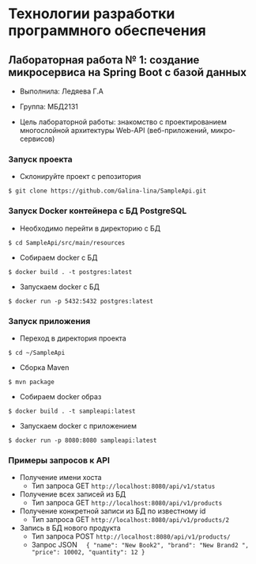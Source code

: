 # Технологии разработки программного обеспечения

## Лабораторная работа № 1: создание микросервиса на Spring Boot с базой данных

-  Выполнила: Ледяева Г.А
-  Группа: МБД2131

-  Цель лабораторной работы: знакомство с проектированием многослойной архитектуры Web-API (веб-приложений, микро-сервисов) 

### Запуск проекта

- Склонируйте проект с репозитория 
```
$ git clone https://github.com/Galina-lina/SampleApi.git

```
### Запуск Docker контейнера с БД PostgreSQL
- Необходимо перейти в директорию с БД
```
$ cd SampleApi/src/main/resources
```
- Собираем docker с БД
```
$ docker build . -t postgres:latest
```
- Запускаем docker с БД
```
$ docker run -p 5432:5432 postgres:latest
```
### Запуск приложения
- Переход в директория проекта 
```
$ cd ~/SampleApi
```
- Сборка Maven 
```
$ mvn package
```
- Собираем docker образ 
```
$ docker build . -t sampleapi:latest
```
- Запускаем docker с приложением 
```
$ docker run -p 8080:8080 sampleapi:latest
```

### Примеры запросов к API
- Получение имени хоста
  -  Тип запроса GET ``` http://localhost:8080/api/v1/status ```
- Получение всех записей из БД 
  -  Тип запроса GET ``` http://localhost:8080/api/v1/products ```
- Получение конкретной записи из БД по известному id
  -  Тип запроса GET ``` http://localhost:8080/api/v1/products/2 ```
- Запись в БД нового продукта
  -  Тип запроса POST ``` http://localhost:8080/api/v1/products/ ```
    -   Запрос JSON ``` 
{
		"name": "New Book2",
		"brand": "New Brand2 ",
		"price": 10002,
		"quantity": 12
}```
